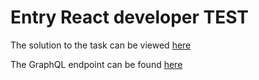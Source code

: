 # Entry React developer TEST

The solution to the task can be viewed [here](https://gzveriachvili.github.io/sw-erd-test/)

The GraphQL endpoint can be found [here](https://github.com/scandiweb/junior-react-endpoint)
